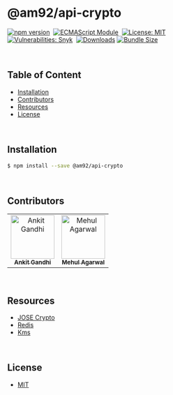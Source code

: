 # @am92/api-crypto

[![npm version](https://img.shields.io/npm/v/@am92/api-crypto?style=for-the-badge)](https://www.npmjs.com/package/@am92/api-crypto)&nbsp;
[![ECMAScript Module](https://img.shields.io/badge/ECMAScript-Module%20Only-red?style=for-the-badge)](https://nodejs.org/api/esm.html)&nbsp;
[![License: MIT](https://img.shields.io/npm/l/@am92/api-crypto?color=yellow&style=for-the-badge)](https://opensource.org/licenses/MIT)&nbsp;
[![Vulnerabilities: Snyk](https://img.shields.io/snyk/vulnerabilities/npm/@am92/api-crypto?style=for-the-badge)](https://security.snyk.io/package/npm/@am92%2Fapi-crypto)&nbsp;
[![Downloads](https://img.shields.io/npm/dy/@am92/api-crypto?style=for-the-badge)](https://npm-stat.com/charts.html?package=%40m92%2Fapi-crypto)
[![Bundle Size](https://img.shields.io/bundlephobia/minzip/@am92/api-crypto?style=for-the-badge)](https://bundlephobia.com/package/@am92/api-crypto)

<br />

## Table of Content
- [Installation](#installation)
- [Contributors](#contributors)
- [Resources](#resources)
- [License](#license)

<br />

## Installation
```bash
$ npm install --save @am92/api-crypto
```
<br />

## Contributors
<table>
  <tbody>
    <tr>
      <td align="center">
        <a href='https://github.com/ankitgandhi452'>
          <img src="https://avatars.githubusercontent.com/u/8692027?s=400&v=4" width="100px;" alt="Ankit Gandhi"/>
          <br />
          <sub><b>Ankit Gandhi</b></sub>
        </a>
      </td>
      <td align="center">
        <a href='https://github.com/agarwalmehul'>
          <img src="https://avatars.githubusercontent.com/u/8692023?s=400&v=4" width="100px;" alt="Mehul Agarwal"/>
          <br />
          <sub><b>Mehul Agarwal</b></sub>
        </a>
      </td>
    </tr>
  </tbody>
</table>

<br />

## Resources
* [JOSE Crypto](https://www.npmjs.com/package/@am92/jose-crypto)
* [Redis](https://www.npmjs.com/package/@am92/redis)
* [Kms](https://www.npmjs.com/package/@am92/kms)

<br />

## License
* [MIT](https://opensource.org/licenses/MIT)


<br />
<br />
